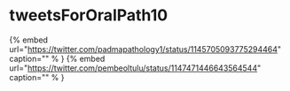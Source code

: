 # tweetsForOralPath10

{% embed url="https://twitter.com/padmapathology1/status/1145705093775294464"  caption="" % }
{% embed url="https://twitter.com/pembeoltulu/status/1147471446643564544"  caption="" % }
